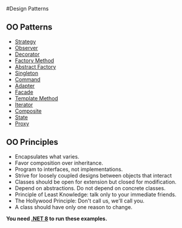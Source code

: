 #Design Patterns


## OO Patterns
* [Strategy](/src/strategy)
* [Observer](/src/observer)
* [Decorator](/src/decorator)
* [Factory Method](/src/factory)
* [Abstract Factory](/src/factory)
* [Singleton](/src/singleton)
* [Command](/src/command)
* [Adapter](/src/adapter)
* [Facade](/src/facade)
* [Template Method](/src/templatemethod)
* [Iterator](/src/iterator)
* [Composite](/src/composite)
* [State](/src/state)
* [Proxy](/src/proxy)

## OO Principles

* Encapsulates what varies.
* Favor composition over inheritance.
* Program to interfaces, not implementations.
* Strive for loosely coupled designs between objects that interact
* Classes should be open for extension but closed for modification.
* Depend on abstractions. Do not depend on concrete classes.
* Principle of Least Knowledge: talk only to your immediate friends.
* The Hollywood Principle: Don't call us, we'll call you.
* A class should have only one reason to change.




**You need [.NET 8](https://www.dot.net) to run these examples.**
